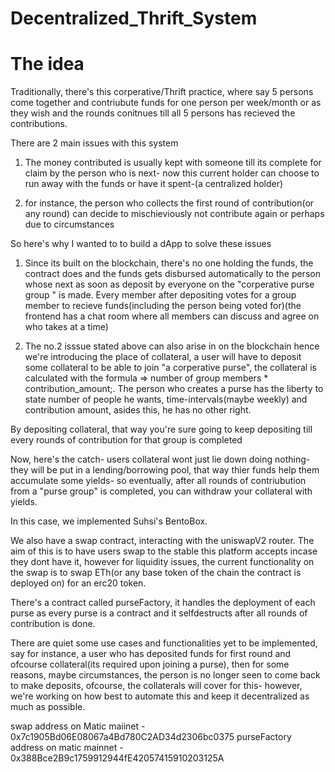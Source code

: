 # Decentralized_Thrift_System

# The idea

Traditionally, there's this corperative/Thrift practice,  where say 5 persons come together and contriubute funds for one person per week/month or as they
 wish and the rounds conitnues till all 5 persons has recieved the contributions.

There are 2 main issues with this system

1.  The money contributed is usually kept with someone till its complete for claim by the person who is next- now this current holder can choose to run away 
with the funds or have it spent-(a centralized holder)

2.  for instance, the person who collects the first round of contribution(or any round) can decide to mischieviously not contribute again or perhaps due to circumstances


So here's why I wanted to to build a dApp to solve these issues

1. Since its built on the blockchain, there's no one holding the funds, the contract does and the funds gets disbursed automatically to the person whose next as soon as deposit 
by everyone on the "corperative purse group " is made. Every member after depositing votes for a group member to recieve funds(including the person being voted for)(the frontend
has a chat room where all members can discuss and agree on who takes at a time)

2. The no.2 isssue stated above can also arise in on the  blockchain hence we're introducing the place of collateral, a user will have to deposit some collateral
 to be able to join "a corperative purse", the collateral is calculated with the formula => number of group members * contribution_amount;. The person who creates a purse has 
the liberty to state number of people he wants, time-intervals(maybe weekly) and contribution amount, asides this, he has no other right. 

By depositing collateral, that way you're sure going to keep depositing till every rounds of contribution for that group is completed

Now, here's the catch- users collateral wont just lie down doing nothing- they will be put in a lending/borrowing pool, that way thier funds help them accumulate some yields- 
so eventually, after all rounds of contriubution from a "purse group" is completed, you can withdraw your collateral with yields.

In this case, we implemented Suhsi's BentoBox.

We also have a swap contract, interacting with the uniswapV2 router. The aim of this is to have users swap to the stable this platform accepts incase they dont have it,
however for liquidity issues, the current functionality on the swap is to swap ETh(or any base token of the chain the contract is deployed on) for an erc20 token.

There's a contract called purseFactory, it handles the deployment of each purse as every purse is a contract and it selfdestructs after all rounds of contribution is done.

There are quiet some use cases and functionalities yet to be implemented, say for instance, a user who has deposited funds for first round and ofcourse collateral(its required
upon joining a purse), then for some reasons, maybe circumstances, the person is no longer seen to come back to make deposits, ofcourse, the collaterals will cover for this- 
however, we're working on how best to automate this and keep it decentralized as much as possible.

swap address on Matic maiinet - 0x7c1905Bd06E08067a4Bd780C2AD34d2306bc0375
purseFactory address on matic mainnet - 0x388Bce2B9c1759912944fE42057415910203125A


